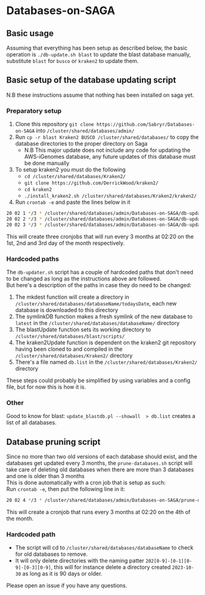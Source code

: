 # Databases-on-SAGA

## Basic usage
Assuming that everything has been setup as described below, the basic operation is `./db-update.sh blast` to update the blast database manually, substitute `blast` for `busco` or `kraken2` to update them.

## Basic setup of the database updating script 
N.B these instructions assume that nothing has been installed on saga yet.                                                                                                                        

### Preparatory setup
1. Clone this repository `git clone https://github.com/Sabryr/Databases-on-SAGA` into `/cluster/shared/databases/admin/`
1. Run `cp -r blast Kraken2 BUSCO /cluster/shared/databases/` to copy the database directories to the proper directory on Saga
    * N.B This major update does not include any code for updating the AWS-iGenomes database, any future updates of this database must be done manually
1. To setup kraken2 you must do the following  
    * `cd /cluster/shared/databases/Kraken2/`
    * `git clone https://github.com/DerrickWood/kraken2/`
    * `cd kraken2`
    * `./install_kraken2.sh /cluster/shared/databases/Kraken2/kraken2/`
1. Run `crontab -e` and paste the lines below in it

```bash
20 02 1 */3 * /cluster/shared/databases/admin/Databases-on-SAGA/db-updater.sh blast >> /cluster/shared/databases/admin/Databases-on-SAGA/logs/blast.log 2>&1
20 02 2 */3 * /cluster/shared/databases/admin/Databases-on-SAGA/db-updater.sh busco >> /cluster/shared/databases/admin/Databases-on-SAGA/logs/busco.log 2>&1                                                
20 02 3 */3 * /cluster/shared/databases/admin/Databases-on-SAGA/db-updater.sh kraken2 >> /cluster/shared/databases/admin/Databases-on-SAGA/logs/kraken2.log 2>&1                                            
```
This will create three cronjobs that will run every 3 months at 02:20 on the 1st, 2nd and 3rd day of the month respectively.

### Hardcoded paths
The `db-updater.sh` script has a couple of hardcoded paths that don't need to be changed as long as the instructions above are followed.  
But here's a description of the paths in case they do need to be changed:

1. The mkdest function will create a directory in `/cluster/shared/databases/databaseName/todaysDate`, each new database is downloaded to this directory                                                    
1. The symlinkDB function makes a fresh symlink of the new database to `latest` in the `/cluster/shared/databases/databaseName/` directory  
1. The blastUpdate function sets its working directory to `/cluster/shared/databases/blast/scripts/`  
1. The kraken2Update function is dependent on the kraken2 git repository having been cloned to and compiled in the `/cluster/shared/databases/Kraken2/` directory  
1. There's a file named `db.list` in the `/cluster/shared/databases/Kraken2/` directory  

These steps could probably be simplified by using variables and a config file, but for now this is how it is.

### Other
Good to know for blast: `update_blastdb.pl --showall  > db.list` creates a list of all databases.

## Database pruning script
Since no more than two old versions of each database should exist, and the databases get updated every 3 months, the `prune-databases.sh` script will take care of deleting old databases when there are more than 3 databases and one is older than 3 months  
This is done automatically with a cron job that is setup as such:                                                                                                                                           
Run `crontab -e`, then put the following line in it:                                                                                                                                                        
```bash
20 02 4 */3 * /cluster/shared/databases/admin/Databases-on-SAGA/prune-databases.sh >> /cluster/shared/databases/admin/Databases-on-SAGA/logs/pruner.log 2>&1
``` 
This will create a cronjob that runs every 3 months at 02:20 on the 4th of the month.

### Hardcoded path
* The script will cd to `/cluster/shared/databases/databaseName` to check for old databases to remove.  
* It will only delete directories with the naming patter `202[0-9]-[0-1][0-9]-[0-3][0-9]`, this will for instance delete a directory created `2023-10-30` as long as it is 90 days or older.

Please open an issue if you have any questions.  
